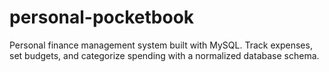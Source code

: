 # personal-pocketbook
Personal finance management system built with MySQL. Track expenses, set budgets, and categorize spending with a normalized database schema.
